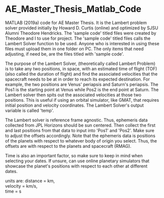 # AE_Master_Thesis_Matlab_Code

MATLAB (2019a) code for AE Master Thesis. It is the Lambert problem solver provided initially by Howard D. Curtis (online) and optimized by SJSU Alumni Theodore Hendricks. The 'sample code' titled files were created by Theodore and I to use for project. The 'sample code' titled files calls the Lambert Solver function to be used. Anyone who is interested in using these files must upload them in one folder on PC. The only items that need adjusting, if need be, are the files titled with 'sample code'.

The purpose of the Lambert Solver, (theoretically called Lambert Problem) is to take any two positions, in space, with an estimated time of flight (TOF) (also called the duration of flight) and find the associated velocities that the spacecraft needs to be at in order to reach its expected destination. For example, the two positions are Venus' periapsis and Saturn's periapsis. The Pos1 is the starting point at Venus while Pos2 is the end point at Saturn. The Lambert solver then spits out the associated velocities at those two positions. This is useful if using an orbital simulator, like GMAT, that requires initial position and velocity coordinates. The Lambert Solver's output variable is called 'temp'. 

The Lambert solver is reference frame agnostic. Thus, ephemeris data collected from JPL Horizons should be sun centered. Then collect the first and last positions from that data to input into 'Pos1' and 'Pos2'. Make sure to adjust the offsets accordingly. Note that the ephemeris data is positions of the planets with respect to whatever body of origin you select. Thus, the offsets are with respect to the planets and spacecraft (RMAG).

Time is also an important factor, so make sure to keep in mind when selecting your dates. If unsure, can use online planetary simulators that showcase the planet's positions with respect to each other at different dates. 

units are:  distance =  km, </br>
            velocity = km/s, </br>
            time      = s   
